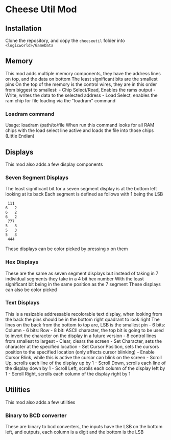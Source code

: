 # Cheese Util Mod
## Installation
Clone the repository, and copy the ```cheeseutil``` folder into ```<logicworld>/GameData```
## Memory
This mod adds multiple memory components, they have the address lines on top, and the data on bottom
The least significant bits are the smallest pins
On the top of the memory is the control wires, they are in this order from biggest to smallest:
	- Chip Select/Read, Enables the rams output
	- Write, writes the data to the selected address
	- Load Select, enables the ram chip for file loading via the "loadram" command
### Loadram command
Usage: loadram /path/to/file
When run this command looks for all RAM chips with the load select line active and loads the file into those chips (Little Endian)
## Displays
This mod also adds a few display components
### Seven Segment Displays
The least significant bit for a seven segment display is at the bottom left looking at its back
Each segment is defined as follows with 1 being the LSB
```
 111
6   2
6   2
6   2
 777
5   3
5   3
5   3
 444
```
These displays can be color picked by pressing x on them
### Hex Displays
These are the same as seven segment displays but instead of taking in 7 individual segments they take in a 4 bit hex number
With the least significant bit being in the same position as the 7 segment
These displays can also be color picked
### Text Displays
This is a resizable addressable recolorable text display, when looking from the back the pins should be in the bottom right quadrant to look right
The lines on the back from the bottom to top are, LSB is the smallest pin
	- 6 bits: Column
	- 6 bits: Row
	- 8 bit: ASCII character, the top bit is going to be used to invert the character on the display in a future version
	- 8 control lines from smallest to largest
		- Clear, clears the screen
		- Set Character, sets the character at the specified location
		- Set Cursor Position, sets the cursors position to the specified location (only affects cursor blinking)
		- Enable Cursor Blink, while this is active the cursor can blink on the screen
		- Scroll Up, scrolls each line of the display up by 1
		- Scroll Down, scrolls each line of the display down by 1
		- Scroll Left, scrolls each column of the display left by 1
		- Scroll Right, scrolls each column of the display right by 1
## Utilities
This mod also adds a few utilities
### Binary to BCD converter
These are binary to bcd converters, the inputs have the LSB on the bottom left, and outputs, each column is a digit and the bottom is the LSB
